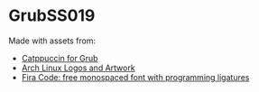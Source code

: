 # GrubSS019
Made with assets from:
- [Catppuccin for Grub](https://github.com/catppuccin/grub)
- [Arch Linux Logos and Artwork](https://archlinux.org/art/)
- [Fira Code: free monospaced font with programming ligatures](https://github.com/tonsky/FiraCode)


